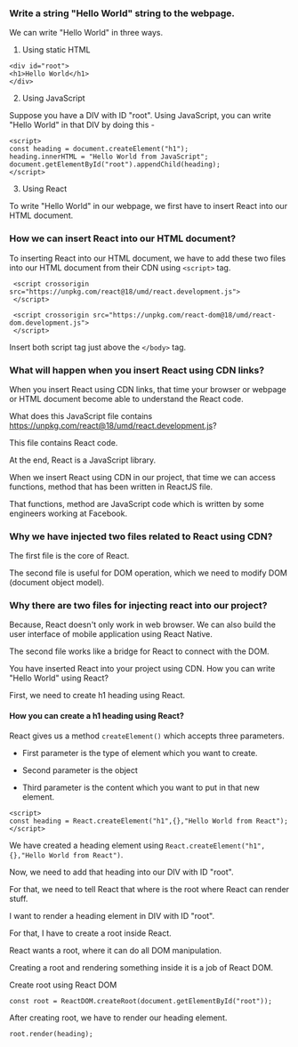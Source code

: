 ### Write a string "Hello World" string to the webpage.

We can write "Hello World" in three ways.

1. Using static HTML 

```
<div id="root">
<h1>Hello World</h1>
</div>
```

2. Using JavaScript

Suppose you have a DIV with ID "root". Using JavaScript, you can write "Hello World" in that DIV by doing this - 

```
<script>
const heading = document.createElement("h1");
heading.innerHTML = "Hello World from JavaScript"; 
document.getElementById("root").appendChild(heading);
</script>

```

3. Using React

To write "Hello World" in our webpage, we first have to insert React into our HTML document.

### How we can insert React into our HTML document?

To inserting React into our HTML document, we have to add these two files into our HTML document from their CDN using ```<script>``` tag.

```
 <script crossorigin src="https://unpkg.com/react@18/umd/react.development.js">
 </script>

 <script crossorigin src="https://unpkg.com/react-dom@18/umd/react-dom.development.js">
 </script>
```

Insert both script tag just above the ```</body>``` tag.

### What will happen when you insert React using CDN links?

When you insert React using CDN links, that time your browser or webpage or HTML document become able to understand the React code.

What does this JavaScript file contains https://unpkg.com/react@18/umd/react.development.js?

This file contains React code.

At the end, React is a JavaScript library.

When we insert React using CDN in our project, that time we can access functions, method that has been written in ReactJS file.

That functions, method are JavaScript code which is written by some engineers working at Facebook.

### Why we have injected two files related to React using CDN?

The first file is the core of React.

The second file is useful for DOM operation, which we need to modify DOM (document object model).


### Why there are two files for injecting react into our project?

Because, React doesn't only work in web browser. We can also build the user interface of mobile application using React Native.

The second file works like a bridge for React to connect with the DOM.

You have inserted React into your project using CDN. How you can write "Hello World" using React?

First, we need to create h1 heading using React.

#### How you can create a h1 heading using React?

React gives us a method ```createElement()``` which accepts three parameters.

* First parameter is the type of element which you want to create.

* Second parameter is the object

* Third parameter is the content which you want to put in that new element.

```
<script>
const heading = React.createElement("h1",{},"Hello World from React");
</script>
```

We have created a heading element using ```React.createElement("h1",{},"Hello World from React")```.

Now, we need to add that heading into our DIV with ID "root".

For that, we need to tell React that where is the root where React can render stuff.

I want to render a heading element in DIV with ID "root".

For that, I have to create a root inside React.

React wants a root, where it can do all DOM manipulation.

Creating a root and rendering something inside it is a job of React DOM.

Create root using React DOM

```
const root = ReactDOM.createRoot(document.getElementById("root"));

```

After creating root, we have to render our heading element.

```
root.render(heading);
```